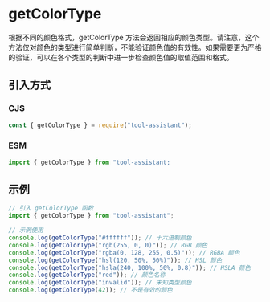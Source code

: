 # getColorType

根据不同的颜色格式，getColorType 方法会返回相应的颜色类型。请注意，这个方法仅对颜色的类型进行简单判断，不能验证颜色值的有效性。如果需要更为严格的验证，可以在各个类型的判断中进一步检查颜色值的取值范围和格式。

## 引入方式

### CJS

```javascript
const { getColorType } = require("tool-assistant");
```

### ESM

```javascript
import { getColorType } from "tool-assistant;
```

## 示例

```javascript
// 引入 getColorType 函数
import { getColorType } from "tool-assistant";

// 示例使用
console.log(getColorType("#ffffff")); // 十六进制颜色
console.log(getColorType("rgb(255, 0, 0)")); // RGB 颜色
console.log(getColorType("rgba(0, 128, 255, 0.5)")); // RGBA 颜色
console.log(getColorType("hsl(120, 50%, 50%)")); // HSL 颜色
console.log(getColorType("hsla(240, 100%, 50%, 0.8)")); // HSLA 颜色
console.log(getColorType("red")); // 颜色名称
console.log(getColorType("invalid")); // 未知类型颜色
console.log(getColorType(42)); // 不是有效的颜色
```
